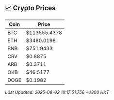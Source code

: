 ## 📈 Crypto Prices

| Coin | Price |
| ---- | ----- |
| BTC | $113555.4378 |
| ETH | $3480.0198 |
| BNB | $751.9433 |
| CRV | $0.8875 |
| ARB | $0.3711 |
| OKB | $46.5177 |
| DOGE | $0.1982 |

_Last Updated: 2025-08-02 18:17:51.756 +0800 HKT_